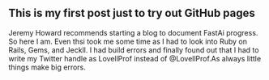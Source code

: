 ## This is my first post just to try out GitHub pages
Jeremy Howard recommends starting a blog to document FastAi progress. So here I am.  Even thsi took me some time as I had to look into Ruby on Rails, Gems, and Jeckll.  I had build errors and finally found out that I had to write my Twitter handle as LovellProf instead of @LovellProf.As always little things make big errors.
